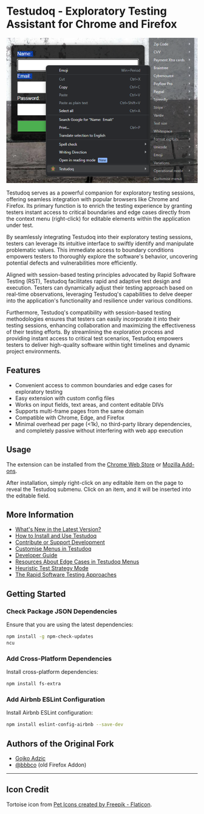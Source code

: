 # Testudoq - Exploratory Testing Assistant for Chrome and Firefox

![Testudoq](screenshots/chrome-medium-tile.png)

Testudoq serves as a powerful companion for exploratory testing sessions, offering seamless integration with popular browsers like Chrome and Firefox. Its primary function is to enrich the testing experience by granting testers instant access to critical boundaries and edge cases directly from the context menu (right-click) for editable elements within the application under test.

By seamlessly integrating Testudoq into their exploratory testing sessions, testers can leverage its intuitive interface to swiftly identify and manipulate problematic values. This immediate access to boundary conditions empowers testers to thoroughly explore the software's behavior, uncovering potential defects and vulnerabilities more efficiently.

Aligned with session-based testing principles advocated by Rapid Software Testing (RST), Testudoq facilitates rapid and adaptive test design and execution. Testers can dynamically adjust their testing approach based on real-time observations, leveraging Testudoq's capabilities to delve deeper into the application's functionality and resilience under various conditions.

Furthermore, Testudoq's compatibility with session-based testing methodologies ensures that testers can easily incorporate it into their testing sessions, enhancing collaboration and maximizing the effectiveness of their testing efforts. By streamlining the exploration process and providing instant access to critical test scenarios, Testudoq empowers testers to deliver high-quality software within tight timelines and dynamic project environments.

## Features

- Convenient access to common boundaries and edge cases for exploratory testing
- Easy extension with custom config files
- Works on input fields, text areas, and content editable DIVs
- Supports multi-frame pages from the same domain
- Compatible with Chrome, Edge, and Firefox
- Minimal overhead per page (<1k), no third-party library dependencies, and completely passive without interfering with web app execution

## Usage

The extension can be installed from the [Chrome Web Store](url) or [Mozilla Add-ons](url).

After installation, simply right-click on any editable item on the page to reveal the Testudoq submenu. Click on an item, and it will be inserted into the editable field.

## More Information

- [What's New in the Latest Version?](https://testudo.co.nz/futterman/v0.9.html)
- [How to Install and Use Testudoq](https://github.com/testudoq-org/testudoq3/blob/main/README.md)
- [Contribute or Support Development](https://github.com/testudoq-org/testudoq3/blob/main/CONTRIBUTING.md)
- [Customise Menus in Testudoq](https://testudo.co.nz/futterman/futterman/testudoq-help.html)
- [Developer Guide](CONTRIBUTING.md)
- [Resources About Edge Cases in Testudoq Menus](https://testudo.co.nz/futterman/resources.html)
- [Heuristic Test Strategy Mode](https://xmind.app/m/sB6M/) 
- [The Rapid Software Testing Approaches](https://developsense.com/rst-approach)   

## Getting Started

### Check Package JSON Dependencies

Ensure that you are using the latest dependencies:

```bash
npm install -g npm-check-updates
ncu
```

### Add Cross-Platform Dependencies

Install cross-platform dependencies:

```bash
npm install fs-extra
```

### Add Airbnb ESLint Configuration

Install Airbnb ESLint configuration:

```bash
npm install eslint-config-airbnb --save-dev
```

## Authors of the Original Fork

- [Gojko Adzic](https://gojko.net)
- [@bbbco](http://twitter.com/bbbco) (old Firefox Addon)

---

## Icon Credit

Tortoise icon from [Pet Icons created by Freepik - Flaticon](https://www.flaticon.com/free-icons/pet).
